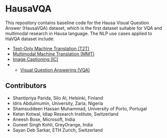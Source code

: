 # HausaVQA

This repository contains baseline code for the Hausa Visual Question Answer (HausaVQA) dataset, which is the first dataset suitable for VQA and multimodal research in Hausa language. The NLP use cases applied to HaVQA dataset include:

* [Text-Only Machine Translation (T2T)](https://github.com/shantipriyap/HausaVQA/tree/main/T2T)
* [Multimodal Machine Translation (MMT)](https://github.com/shantipriyap/HausaVQA/tree/main/MMT)
* [Image Captioning (IC)](https://github.com/shantipriyap/HausaVQA/tree/main/IC)
* * [Visual Question Answering (VQA)](https://github.com/shantipriyap/HausaVQA/tree/main/VQA)


## Contributors

* Shantipriya Parida, Silo AI, Helsinki, Finland
* Idris Abdulmumin, University, Zaria, Nigeria
* Shamsuddeen Hassan Muhammad, University of Porto, Portugal
* Ketan Kotwal, Idiap Research Institute, Switzerland
* Aneesh Bose, Microsoft, India
* Guneet Singh Kohli, GreyOrange, India
* Sayan Deb Sarkar, ETH Zurich, Switzerland



